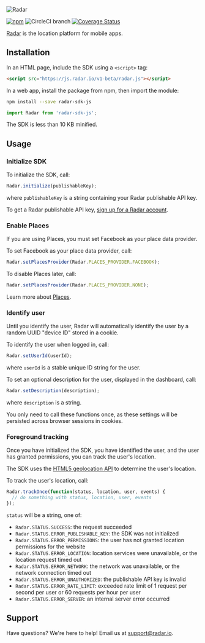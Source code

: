 ![Radar](https://raw.githubusercontent.com/radarlabs/react-native-radar/master/logo.png)

[![npm](https://img.shields.io/npm/v/radar-sdk-js.svg)](https://www.npmjs.com/package/radar-sdk-js)
![CircleCI branch](https://img.shields.io/circleci/project/github/radarlabs/radar-sdk-js/master.svg)
[![Coverage Status](https://coveralls.io/repos/github/radarlabs/radar-sdk-js/badge.svg?branch=master)](https://coveralls.io/github/radarlabs/radar-sdk-js?branch=master)


[Radar](https://radar.io) is the location platform for mobile apps.

## Installation

In an HTML page, include the SDK using a `<script>` tag:

```html
<script src="https://js.radar.io/v1-beta/radar.js"></script>
```

In a web app, install the package from npm, then import the module:

```bash
npm install --save radar-sdk-js
```

```javascript
import Radar from 'radar-sdk-js';
```

The SDK is less than 10 KB minified.

## Usage

### Initialize SDK

To initialize the SDK, call:

```javascript
Radar.initialize(publishableKey);
```

where `publishableKey` is a string containing your Radar publishable API key.

To get a Radar publishable API key, [sign up for a Radar account](https://radar.io).

### Enable Places

If you are using Places, you must set Facebook as your place data provider.

To set Facebook as your place data provider, call:

```javascript
Radar.setPlacesProvider(Radar.PLACES_PROVIDER.FACEBOOK);
```

To disable Places later, call:

```javascript
Radar.setPlacesProvider(Radar.PLACES_PROVIDER.NONE);
```

Learn more about [Places](https://radar.io/documentation/places).

### Identify user

Until you identify the user, Radar will automatically identify the user by a random UUID "device ID" stored in a cookie.

To identify the user when logged in, call:

```javascript
Radar.setUserId(userId);
```

where `userId` is a stable unique ID string for the user.

To set an optional description for the user, displayed in the dashboard, call:

```javascript
Radar.setDescription(description);
```

where `description` is a string.

You only need to call these functions once, as these settings will be persisted across browser sessions in cookies.

### Foreground tracking

Once you have initialized the SDK, you have identified the user, and the user has granted permissions, you can track the user's location.

The SDK uses the [HTML5 geolocation API](https://developer.mozilla.org/en-US/docs/Web/API/Geolocation/Using_geolocation) to determine the user's location.

To track the user's location, call:

```javascript
Radar.trackOnce(function(status, location, user, events) {
  // do something with status, location, user, events
});
```

`status` will be a string, one of:

- `Radar.STATUS.SUCCESS`: the request succeeded
- `Radar.STATUS.ERROR_PUBLISHABLE_KEY`: the SDK was not initialized
- `Radar.STATUS.ERROR_PERMISSIONS`: the user has not granted location permissions for the website
- `Radar.STATUS.ERROR_LOCATION`: location services were unavailable, or the location request timed out
- `Radar.STATUS.ERROR_NETWORK`: the network was unavailable, or the network connection timed out
- `Radar.STATUS.ERROR_UNAUTHORIZED`: the publishable API key is invalid
- `Radar.STATUS.ERROR_RATE_LIMIT`: exceeded rate limit of 1 request per second per user or 60 requests per hour per user
- `Radar.STATUS.ERROR_SERVER`: an internal server error occurred

## Support

Have questions? We're here to help! Email us at [support@radar.io](mailto:support@radar.io).

